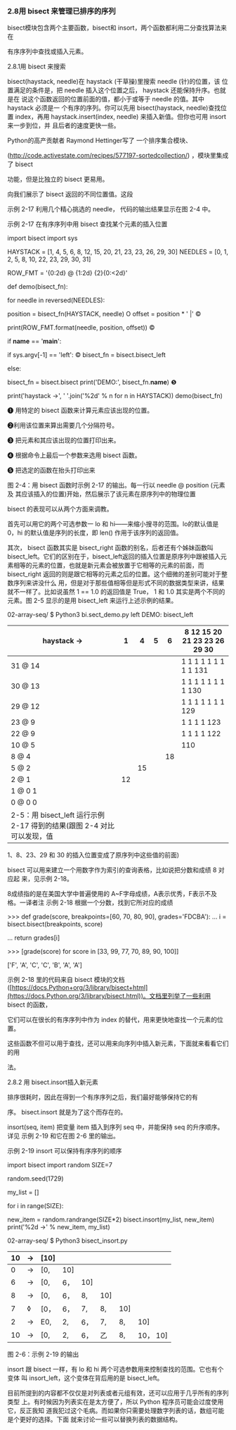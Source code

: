 

### 2.8用 bisect 来管理已排序的序列

bisect模块包含两个主要函数，bisect和 insort，两个函数都利用二分查找算法来在

有序序列中查找或插入元素。

2.8.1用 bisect 来搜索

bisect(haystack, needle)在 haystack (干草操)里搜索 needle (针)的位置，该 位置满足的条件是，把 needle 插入这个位置之后， haystack 还能保持升序。也就是在 说这个函数返回的位置前面的值，都小于或等于 needle 的值。其中 haystack 必须是一 个有序的序列。你可以先用 bisect(haystack, needle)查找位置 index，再用 haystack.insert(index, needle) 来插入新值。但你也可用 insort 来一步到位，并 且后者的速度更快一些。

Python的高产贡献者 Raymond Hettinger写了 一个排序集合模块、

(<http://code.activestate.com/recipes/577197-sortedcollection/>) ，模块里集成了 bisect

功能，但是比独立的 bisect 更易用。

向我们展示了 bisect 返回的不同位置值。这段



示例 2-17 利用几个精心挑选的 needle， 代码的输出结果显示在图 2-4 中。

示例 2-17 在有序序列中用 bisect 查找某个元素的插入位置

import bisect import sys

HAYSTACK = [1, 4, 5, 6, 8, 12, 15, 20, 21, 23, 23, 26, 29, 30] NEEDLES = [0, 1, 2, 5, 8, 10, 22, 23, 29, 30, 31]

ROW_FMT = '{0:2d} @ {1:2d}    {2}{0:<2d}'

def demo(bisect_fn):

for needle in reversed(NEEDLES):

position = bisect_fn(HAYSTACK, needle) O offset = position * '    |'    ©

print(ROW_FMT.format(needle, position, offset)) ©

if __name__ == '__main__':

if sys.argv[-1] == 'left': © bisect_fn = bisect.bisect_left

else:

bisect_fn = bisect.bisect print('DEMO:', bisect_fn.__name__) ❺

print('haystack ->', ' '.join('%2d' % n for n in HAYSTACK)) demo(bisect_fn)

❶ 用特定的 bisect 函数来计算元素应该出现的位置。

❷利用该位置来算出需要几个分隔符号。

❸ 把元素和其应该出现的位置打印出来。

❹ 根据命令上最后一个参数来选用 bisect 函数。

❺ 把选定的函数在抬头打印出来

图 2-4：用 bisect 函数时示例 2-17 的输出。每一行以 needle @ position (元素及 其应该插入的位置)开始，然后展示了该元素在原序列中的物理位置

bisect 的表现可以从两个方面来调教。

首先可以用它的两个可选参数一 lo 和 hi——来缩小搜寻的范围。lo的默认值是 0，hi 的默认值是序列的长度，即 len() 作用于该序列的返回值。

其次， bisect 函数其实是 bisect_right 函数的别名，后者还有个姊妹函数叫 bisect_left。它们的区别在于，bisect_left返回的插入位置是原序列中跟被插入元 素相等的元素的位置，也就是新元素会被放置于它相等的元素的前面，而 bisect_right 返回的则是跟它相等的元素之后的位置。这个细微的差别可能对于整数序列来讲没什么 用，但是对于那些值相等但是形式不同的数据类型来讲，结果就不一样了。比如说虽然 1 == 1.0 的返回值是 True， 1 和 1.0 其实是两个不同的元素。图 2-5 显示的是用 bisect_left 来运行上述示例的结果。

02-array-seq/ $ Python3 bi.sect_demo.py left DEMO: bisect_left

| haystack ->                                                  | 1    | 4    | 5    | 6    | 8 12 15 20 21 23 23 26 29 30                     |
| ------------------------------------------------------------ | ---- | ---- | ---- | ---- | ------------------------------------------------ |
| 31 @ 14                                                      |      |      |      |      | 1    1    1    1    1    1    1    1    1    131 |
| 30 @ 13                                                      |      |      |      |      | 1    1    1    1    1    1    1    1    130      |
| 29 @ 12                                                      |      |      |      |      | 1    1    1    1    1    1    1    129           |
| 23 @ 9                                                       |      |      |      |      | 1    1    1    1    123                          |
| 22 @ 9                                                       |      |      |      |      | 1 1 1 1 122                                      |
| 10 @ 5                                                       |      |      |      |      | 110                                              |
| 8 @ 4                                                        |      |      |      | 18   |                                                  |
| 5 @    2                                                     |      | 15   |      |      |                                                  |
| 2 @ 1                                                        | 12   |      |      |      |                                                  |
| 1 @ 0 1                                                      |      |      |      |      |                                                  |
| 0 @ 0 0                                                      |      |      |      |      |                                                  |
| 2-5：用 bisect_left 运行示例 2-17 得到的结果(跟图 2-4 对比可以发现，值 |      |      |      |      |                                                  |

1、8、23、29 和 30 的插入位置变成了原序列中这些值的前面)

bisect 可以用来建立一个用数字作为索引的查询表格，比如说把分数和成绩 8 对应起 来，见示例 2-18。

8成绩指的是在美国大学中普遍使用的 A~F字母成绩，A表示优秀，F表示不及格。一译者注 示例 2-18 根据一个分数，找到它所对应的成绩

\>>> def grade(score, breakpoints=[60, 70, 80, 90], grades='FDCBA'): ...    i = bisect.bisect(breakpoints, score)

...    return grades[i]

\>>> [grade(score) for score in [33, 99, 77, 70, 89, 90, 100]]

['F', 'A', 'C', 'C', 'B', 'A', 'A']

示例 2-18 里的代码来自 bisect 模块的文档 ([https://docs.Python+org/3/library/bisect+html](https://docs.Python.org/3/library/bisect.html))。文档里列举了一些利用 bisect 的函数，

它们可以在很长的有序序列中作为 index 的替代，用来更快地查找一个元素的位置。

这些函数不但可以用于查找，还可以用来向序列中插入新元素，下面就来看看它们的用

法。

2.8.2 用 bisect.insort插入新元素

排序很耗时，因此在得到一个有序序列之后，我们最好能够保持它的有

序。 bisect.insort 就是为了这个而存在的。

insort(seq, item) 把变量 item 插入到序列 seq 中，并能保持 seq 的升序顺序。详见 示例 2-19 和它在图 2-6 里的输出。

示例 2-19 insort 可以保持有序序列的顺序

import bisect import random SIZE=7

random.seed(1729)

my_list = []

for i in range(SIZE):

new_item = random.randrange(SIZE*2) bisect.insort(my_list, new_item) print('%2d ->' % new_item, my_list)

02-array-seq/ $ Python3 bisect_insort.py

| 10   | ->   | [10] |      |      |      |      |          |
| ---- | ---- | ---- | ---- | ---- | ---- | ---- | -------- |
| 0    | ->   | [0,  | 10]  |      |      |      |          |
| 6    | ->   | [0,  | 6，  | 10]  |      |      |          |
| 8    | ->   | [0,  | 6，  | 8,   | 10]  |      |          |
| 7    | ◊    | [0， | 6，  | 7,   | 8,   | 10]  |          |
| 2    | ->   | E0,  | 2,   | 6，  | 7,   | 8,   | 10]      |
| 10   | ->   | [0,  | 2,   | 6，  | 乙   | 8,   | 10， 10] |

图 2-6：示例 2-19 的输出

insort 跟 bisect 一样，有 lo 和 hi 两个可选参数用来控制查找的范围。它也有个变体 叫 insort_left，这个变体在背后用的是 bisect_left。

目前所提到的内容都不仅仅是对列表或者元组有效，还可以应用于几乎所有的序列类型 上。有时候因为列表实在是太方便了，所以 Python 程序员可能会过度使用它，反正我知 道我犯过这个毛病。而如果你只需要处理数字列表的话，数组可能是个更好的选择。下面 就来讨论一些可以替换列表的数据结构。
